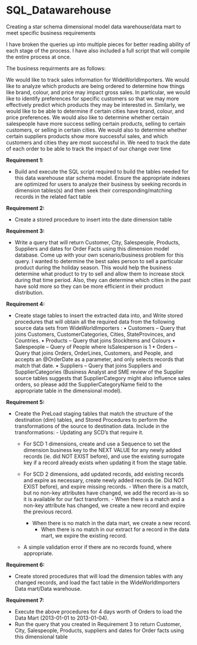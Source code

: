 # SQL_Datawarehouse
Creating a star schema dimensional model data warehouse/data mart to meet specific business requirements

I have broken the queries up into multiple pieces for better reading ability of each stage of the process. I have also included a full script that will compile the entire process at once. 

The business requirments are as follows:

We would like to track sales information for WideWorldImporters. We would like to analyze which products are being ordered to determine how things like brand, colour, and price may impact gross sales. In particular, we would like to identify preferences for specific customers so that we may more effectively predict which products they may be interested in. Similarly, we would like to be able to determine if certain cities have brand, colour, and price preferences. We would also like to determine whether certain salespeople have more success selling certain products, selling to certain customers, or selling in certain cities. We would also to determine whether certain suppliers products show more successful sales, and which customers and cities they are most successful in.  We need to track the date of each order to be able to track the impact of our change over time

**Requirement 1:**
- Build and execute the SQL script required to build the tables needed for this data warehouse star schema model. Ensure the appropriate indexes are optimized for users to analyze their business by seeking records in dimension tables(s) and then seek their corresponding/matching records in the related fact table

**Requirement 2:**
- Create a stored procedure to insert into the date dimension table

**Requirement 3:**
- Write a query that will return Customer, City, Salespeople, Products, Suppliers and dates for Order Facts using this dimension model database. Come up with your own scenario/business problem for this query. I wanted to determine the best sales person to sell a particular product during the holiday season. This would help the business determine what product to try to sell and allow them to increase stock during that time period. Also, they can determine which cities in the past have sold more so they can be more efficient in their product distribution.

**Requirement 4:**
- Create stage tables to insert the extracted data into, and Write stored procedures that will obtain all the required data from the following source data sets from WideWorldImporters :
    •	Customers – Query that joins Customers, CustomerCategories, Cities, StateProvinces, and Countries.
    •	Products – Query that joins StockItems and Colours
    •	Salespeople – Query of People where IsSalesperson is 1
    •	Orders – Query that joins Orders, OrderLines, Customers, and People, and accepts an @OrderDate as a parameter, and only selects records that match that date.
    •	Suppliers – Query that joins Suppliers and SupplierCategories (Business Analyst and SME review of the Supplier source tables suggests that SupplierCategory might also influence sales orders, so please add the SupplierCategoryName field to the appropriate table in the dimensional model).

**Requirement 5:**
- Create the PreLoad staging tables that match the structure of the destination (dim) tables, and Stored Procedures to perform the transformations of the source to destination data.  Include in the transformations:
	  - Updating any SCD’s that require it.
    - For SCD 1 dimensions, create and use a Sequence to set the dimension business key to the NEXT VALUE for any newly added records (ie. did NOT EXIST before), and use the existing surrogate key if a record already exists when updating it from the stage table.
    - For SCD 2 dimensions, add updated records, add existing records and expire as necessary, create newly added records (ie. Did NOT EXIST before), and expire missing records.
    	  - When there is a match, but no non-key attributes have changed, we add the record as-is so it is available for our fact transform.
    	  - When there is a match and a non-key attribute has changed, we create a new record and expire the previous record.
        - When there is no match in the data mart, we create a new record.
    	  - When there is no match in our extract for a record in the data mart, we expire the existing record.

    - A simple validation error if there are no records found, where appropriate.
  
**Requirement 6:**
- Create stored procedures that will load the dimension tables with any changed records, and load the fact table in the WideWorldImporters Data mart/Data warehouse.

**Requirement 7:**
- Execute the above procedures for 4 days worth of Orders to load the Data Mart (2013-01-01 to 2013-01-04).
- Run the query that you created in Requirement 3 to return Customer, City, Salespeople, Products, suppliers and dates for Order facts using this dimensional table
